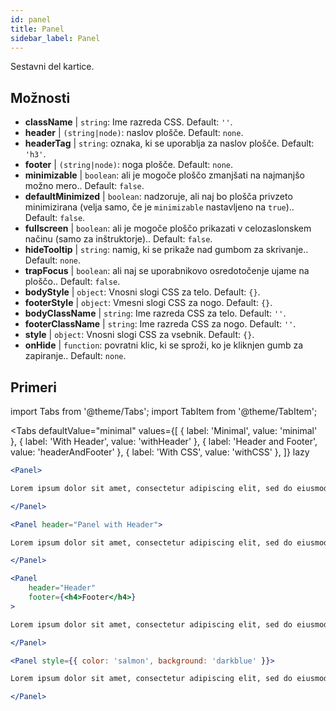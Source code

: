 ```yaml
---
id: panel 
title: Panel
sidebar_label: Panel
---
```


Sestavni del kartice.

## Možnosti

* __className__ | `string`: Ime razreda CSS. Default: `''`.
* __header__ | `(string|node)`: naslov plošče. Default: `none`.
* __headerTag__ | `string`: oznaka, ki se uporablja za naslov plošče. Default: `'h3'`.
* __footer__ | `(string|node)`: noga plošče. Default: `none`.
* __minimizable__ | `boolean`: ali je mogoče ploščo zmanjšati na najmanjšo možno mero.. Default: `false`.
* __defaultMinimized__ | `boolean`: nadzoruje, ali naj bo plošča privzeto minimizirana (velja samo, če je `minimizable` nastavljeno na `true`).. Default: `false`.
* __fullscreen__ | `boolean`: ali je mogoče ploščo prikazati v celozaslonskem načinu (samo za inštruktorje).. Default: `false`.
* __hideTooltip__ | `string`: namig, ki se prikaže nad gumbom za skrivanje.. Default: `none`.
* __trapFocus__ | `boolean`: ali naj se uporabnikovo osredotočenje ujame na ploščo.. Default: `false`.
* __bodyStyle__ | `object`: Vnosni slogi CSS za telo. Default: `{}`.
* __footerStyle__ | `object`: Vmesni slogi CSS za nogo. Default: `{}`.
* __bodyClassName__ | `string`: Ime razreda CSS za telo. Default: `''`.
* __footerClassName__ | `string`: Ime razreda CSS za nogo. Default: `''`.
* __style__ | `object`: Vnosni slogi CSS za vsebnik. Default: `{}`.
* __onHide__ | `function`: povratni klic, ki se sproži, ko je kliknjen gumb za zapiranje.. Default: `none`.


## Primeri

import Tabs from '@theme/Tabs';
import TabItem from '@theme/TabItem';

<Tabs
    defaultValue="minimal"
    values={[
        { label: 'Minimal', value: 'minimal' },
        { label: 'With Header', value: 'withHeader' },
        { label: 'Header and Footer', value: 'headerAndFooter' },
        { label: 'With CSS', value: 'withCSS' },
    ]}
    lazy
>

<TabItem value="minimal">

```jsx live
<Panel>

Lorem ipsum dolor sit amet, consectetur adipiscing elit, sed do eiusmod tempor incididunt ut labore et dolore magna aliqua. Ut enim ad minim veniam, quis nostrud exercitation ullamco laboris nisi ut aliquip ex ea commodo consequat. Duis aute irure dolor in reprehenderit in voluptate velit esse cillum dolore eu fugiat nulla pariatur. Excepteur sint occaecat cupidatat non proident, sunt in culpa qui officia deserunt mollit anim id est laborum.

</Panel>
```

</TabItem>

<TabItem value="withHeader">

```jsx live
<Panel header="Panel with Header">

Lorem ipsum dolor sit amet, consectetur adipiscing elit, sed do eiusmod tempor incididunt ut labore et dolore magna aliqua. Ut enim ad minim veniam, quis nostrud exercitation ullamco laboris nisi ut aliquip ex ea commodo consequat. Duis aute irure dolor in reprehenderit in voluptate velit esse cillum dolore eu fugiat nulla pariatur. Excepteur sint occaecat cupidatat non proident, sunt in culpa qui officia deserunt mollit anim id est laborum.

</Panel>
```

</TabItem>

<TabItem value="headerAndFooter">

```jsx live
<Panel 
    header="Header" 
    footer={<h4>Footer</h4>}
>

Lorem ipsum dolor sit amet, consectetur adipiscing elit, sed do eiusmod tempor incididunt ut labore et dolore magna aliqua. Ut enim ad minim veniam, quis nostrud exercitation ullamco laboris nisi ut aliquip ex ea commodo consequat. Duis aute irure dolor in reprehenderit in voluptate velit esse cillum dolore eu fugiat nulla pariatur. Excepteur sint occaecat cupidatat non proident, sunt in culpa qui officia deserunt mollit anim id est laborum.

</Panel>
```

</TabItem>

<TabItem value="withCSS">

```jsx live
<Panel style={{ color: 'salmon', background: 'darkblue' }}>

Lorem ipsum dolor sit amet, consectetur adipiscing elit, sed do eiusmod tempor incididunt ut labore et dolore magna aliqua. Ut enim ad minim veniam, quis nostrud exercitation ullamco laboris nisi ut aliquip ex ea commodo consequat. Duis aute irure dolor in reprehenderit in voluptate velit esse cillum dolore eu fugiat nulla pariatur. Excepteur sint occaecat cupidatat non proident, sunt in culpa qui officia deserunt mollit anim id est laborum.

</Panel>
```

</TabItem>

</Tabs>

